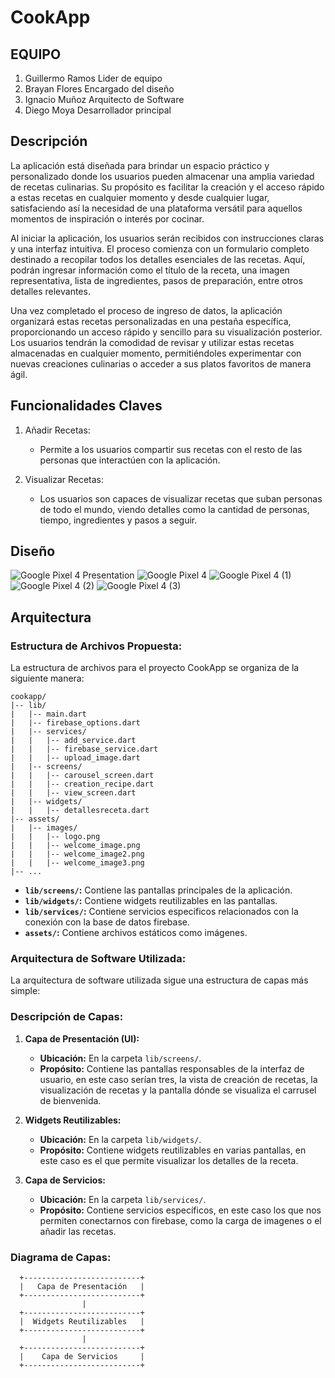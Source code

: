 # CookApp
## EQUIPO
1. Guillermo Ramos Lider de equipo
2. Brayan Flores Encargado del diseño
3. Ignacio Muñoz Arquitecto de Software
4. Diego Moya Desarrollador principal

## Descripción 

La aplicación está diseñada para brindar un espacio práctico y personalizado donde los usuarios pueden almacenar una amplia variedad de recetas culinarias. Su propósito es facilitar la creación y el acceso rápido a estas recetas en cualquier momento y desde cualquier lugar, satisfaciendo así la necesidad de una plataforma versátil para aquellos momentos de inspiración o interés por cocinar.

Al iniciar la aplicación, los usuarios serán recibidos con instrucciones claras y una interfaz intuitiva. El proceso comienza con un formulario completo destinado a recopilar todos los detalles esenciales de las recetas. Aquí, podrán ingresar información como el título de la receta, una imagen representativa, lista de ingredientes, pasos de preparación, entre otros detalles relevantes.

Una vez completado el proceso de ingreso de datos, la aplicación organizará estas recetas personalizadas en una pestaña específica, proporcionando un acceso rápido y sencillo para su visualización posterior. Los usuarios tendrán la comodidad de revisar y utilizar estas recetas almacenadas en cualquier momento, permitiéndoles experimentar con nuevas creaciones culinarias o acceder a sus platos favoritos de manera ágil.

## Funcionalidades Claves

1. Añadir Recetas:
   - Permite a los usuarios compartir sus recetas con el resto de las personas que interactúen con la aplicación.
     
2. Visualizar Recetas:
   - Los usuarios son capaces de visualizar recetas que suban personas de todo el mundo, viendo detalles como la cantidad de personas, tiempo, ingredientes y pasos a seguir.
    


## Diseño
![Google Pixel 4 Presentation](https://github.com/Guilleerv/CookApp/assets/74439275/f9113fe4-1644-4945-955e-0efa3056ac39)
![Google Pixel 4](https://github.com/Guilleerv/CookApp/assets/74439275/39968d56-5dc7-4d86-80da-8741c01a02fa)
![Google Pixel 4 (1)](https://github.com/Guilleerv/CookApp/assets/74439275/469e8c97-a731-49a1-9f10-3a7527413172)
![Google Pixel 4 (2)](https://github.com/Guilleerv/CookApp/assets/74439275/27ffaa0e-c2ba-48e4-8a67-fa2a01a26481)
![Google Pixel 4 (3)](https://github.com/Guilleerv/CookApp/assets/74439275/1c81ba81-40cc-4404-a3bc-4b11704913dc)



## Arquitectura
### Estructura de Archivos Propuesta:

La estructura de archivos para el proyecto CookApp se organiza de la siguiente manera:

```plaintext
cookapp/
|-- lib/
|   |-- main.dart
|   |-- firebase_options.dart
|   |-- services/
|   |   |-- add_service.dart
|   |   |-- firebase_service.dart
|   |   |-- upload_image.dart
|   |-- screens/
|   |   |-- carousel_screen.dart
|   |   |-- creation_recipe.dart
|   |   |-- view_screen.dart
|   |-- widgets/
|   |   |-- detallesreceta.dart   
|-- assets/
|   |-- images/
|   |   |-- logo.png
|   |   |-- welcome_image.png
|   |   |-- welcome_image2.png
|   |   |-- welcome_image3.png
|-- ...
```

- **`lib/screens/`:** Contiene las pantallas principales de la aplicación.
- **`lib/widgets/`:** Contiene widgets reutilizables en las pantallas.
- **`lib/services/`:** Contiene servicios especificos relacionados con la conexión con la base de datos firebase.
- **`assets/`:** Contiene archivos estáticos como imágenes.

### Arquitectura de Software Utilizada:

La arquitectura de software utilizada sigue una estructura de capas más simple:

### Descripción de Capas:

1. **Capa de Presentación (UI):**
   - **Ubicación:** En la carpeta `lib/screens/`.
   - **Propósito:** Contiene las pantallas responsables de la interfaz de usuario, en este caso serían tres, la vista de creación de recetas, la visualización de recetas y la pantalla dónde se visualiza el carrusel de bienvenida.

2. **Widgets Reutilizables:**
   - **Ubicación:** En la carpeta `lib/widgets/`.
   - **Propósito:** Contiene widgets reutilizables en varias pantallas, en este caso es el que permite visualizar los detalles de la receta.

3. **Capa de Servicios:**
   - **Ubicación:** En la carpeta `lib/services/`.
   - **Propósito:** Contiene servicios específicos, en este caso los que nos permiten conectarnos con firebase, como la carga de imagenes o el añadir las recetas.

### Diagrama de Capas:

```plaintext
  +--------------------------+
  |   Capa de Presentación   |
  +--------------------------+
                |
  +--------------------------+
  |  Widgets Reutilizables   |
  +--------------------------+
                |
  +--------------------------+
  |    Capa de Servicios     |
  +--------------------------+
```

